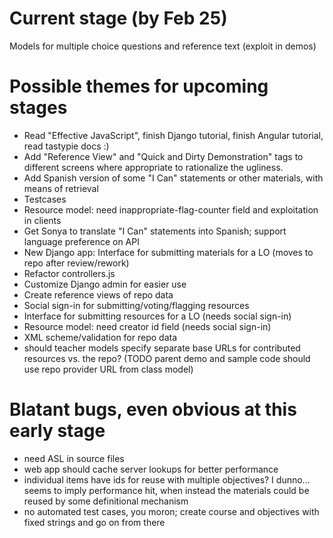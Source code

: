 Current stage (by Feb 25)
=========================

Models for multiple choice questions and reference text (exploit in demos)

Possible themes for upcoming stages
===================================

* Read "Effective JavaScript", finish Django tutorial, finish Angular tutorial, read tastypie docs :)
* Add "Reference View" and "Quick and Dirty Demonstration" tags to different screens where appropriate to rationalize the ugliness.
* Add Spanish version of some "I Can" statements or other materials, with means of retrieval
* Testcases
* Resource model: need inappropriate-flag-counter field and exploitation in clients
* Get Sonya to translate "I Can" statements into Spanish; support language preference on API
* New Django app: Interface for submitting materials for a LO (moves to repo after review/rework)
* Refactor controllers.js
* Customize Django admin for easier use
* Create reference views of repo data
* Social sign-in for submitting/voting/flagging resources
* Interface for submitting resources for a LO (needs social sign-in)
* Resource model: need creator id field (needs social sign-in)
* XML scheme/validation for repo data
* should teacher models specify separate base URLs for contributed resources vs. the repo? (TODO parent demo and sample code should use repo provider URL from class model)

Blatant bugs, even obvious at this early stage
==============================================

* need ASL in source files
* web app should cache server lookups for better performance
* individual items have ids for reuse with multiple objectives?  I dunno...  seems to imply performance hit, when instead the materials could be reused by some definitional mechanism
* no automated test cases, you moron; create course and objectives with fixed strings and go on from there
